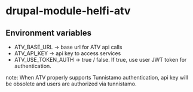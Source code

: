 # drupal-module-helfi-atv

## Environment variables
- ATV_BASE_URL -> base url for ATV api calls
- ATV_API_KEY -> api key to access services
- ATV_USE_TOKEN_AUTH -> true / false. If true, use user JWT token for authentication.

note: When ATV properly supports Tunnistamo authentication, api key will be obsolete and users are authorized via tunnistamo.
